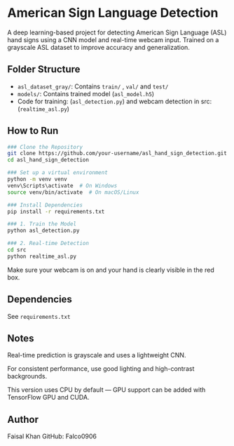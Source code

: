 # American Sign Language Detection

A deep learning-based project for detecting American Sign Language (ASL) hand signs using a CNN model and real-time webcam input. Trained on a grayscale ASL dataset to improve accuracy and generalization.

## Folder Structure

- `asl_dataset_gray/`: Contains `train/` , `val/` and `test/`
- `models/`: Contains trained model (`asl_model.h5`)
- Code for training: (`asl_detection.py`) and webcam detection in src:(`realtime_asl.py`)

## How to Run
```bash
### Clone the Repository
git clone https://github.com/your-username/asl_hand_sign_detection.git
cd asl_hand_sign_detection

### Set up a virtual environment
python -m venv venv
venv\Scripts\activate  # On Windows
source venv/bin/activate  # On macOS/Linux

### Install Dependencies
pip install -r requirements.txt

### 1. Train the Model
python asl_detection.py

### 2. Real-time Detection
cd src
python realtime_asl.py
```

Make sure your webcam is on and your hand is clearly visible in the red box.

## Dependencies
See `requirements.txt`

## Notes
Real-time prediction is grayscale and uses a lightweight CNN.

For consistent performance, use good lighting and high-contrast backgrounds.

This version uses CPU by default — GPU support can be added with TensorFlow GPU and CUDA.

## Author
Faisal Khan
GitHub: Falco0906
